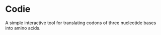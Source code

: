 # Codie

A simple interactive tool for translating codons of three nucleotide bases into amino acids.

```

```
